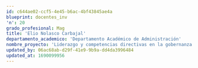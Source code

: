 ```yaml
---
id: c644ae02-ccf5-4e45-b6ac-4bf43845ae4a
blueprint: docentes_inv
'n': 20
grado_profesional: Mag
title: 'Elio Nolasco Carbajal'
departamento_academico: 'Departamento Académico de Administración'
nombre_proyecto: 'Liderazgo y competencias directivas en la gobernanza de las universidades de la región de apurimac,2018.'
updated_by: 06ac68ab-d29f-41e9-9b9a-dd4da3996484
updated_at: 1690099956
---
```

